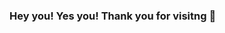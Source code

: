 ### Hey you! Yes you! Thank you for visitng 👋

<!--
**Sambhav22/Sambhav22** is a ✨ _special_ ✨ repository because its `README.md` (this file) appears on your GitHub profile.

Here are some ideas to get you started:

- 🔭 I’m currently working at ... InterviewBit
- 🌱 I’m currently learning ... ReactJS
- 💬 Ask me about ... Anything
- 📫 How to reach me: ... jainsmbhv22@gmail.com
- 😄 Pronouns: ... He/Him
- ⚡ Fun fact: ... I am half finish 
-->
